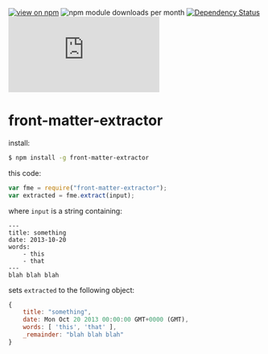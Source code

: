 [![view on npm](http://img.shields.io/npm/v/front-matter-extractor.svg)](https://www.npmjs.org/package/front-matter-extractor)
![npm module downloads per month](http://img.shields.io/npm/dm/front-matter-extractor.svg)
[![Dependency Status](https://david-dm.org/75lb/front-matter-extractor.svg)](https://david-dm.org/75lb/front-matter-extractor)
![Analytics](https://ga-beacon.appspot.com/UA-27725889-18/front-matter-extractor/README.md?pixel)

# front-matter-extractor
install: 
```sh
$ npm install -g front-matter-extractor
```

this code:

```js
var fme = require("front-matter-extractor");
var extracted = fme.extract(input);
```
where `input` is a string containing:

    ---
    title: something
    date: 2013-10-20
    words:
        - this
        - that
    ---
    blah blah blah

sets `extracted` to the following object:

```js
{
    title: "something",
    date: Mon Oct 20 2013 00:00:00 GMT+0000 (GMT),
    words: [ 'this', 'that' ],
    _remainder: "blah blah blah"
}
```
